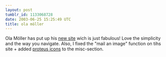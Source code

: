 ```yaml
---
layout: post
tumblr_id: 1133068728  
date: 2003-06-25 15:25:49 UTC
title: ola möller
---
```


Ola Möller has put up his <a href="http://www.olagraphics.com" target="_blank">new site</a> wich is just fabulous! Love the simplicity and the way you navigate. Also, I fixed the "mail an image" function on tihs site + added <a href="misc_stuff.asp">proteus icons</a> to the misc-section.
